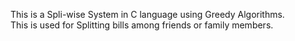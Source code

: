 This is a Spli-wise System in C language using Greedy Algorithms.<br>
This is used for Splitting bills among friends or family members.

